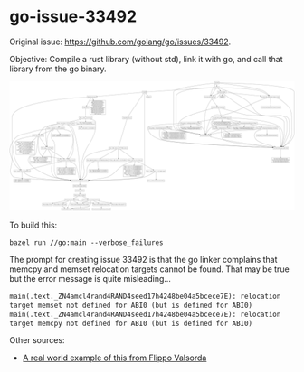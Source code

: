 # go-issue-33492

Original issue: https://github.com/golang/go/issues/33492.

Objective: Compile a rust library (without std), link it with go, and call
that library from the go binary.

![How everything is linked](graph.png)

To build this:

```
bazel run //go:main --verbose_failures
```

The prompt for creating issue 33492 is that the go linker complains that memcpy
and memset relocation targets cannot be found. That may be true but the error 
message is quite misleading...

```
main(.text._ZN4amcl4rand4RAND4seed17h4248be04a5bcece7E): relocation target memset not defined for ABI0 (but is defined for ABI0)
main(.text._ZN4amcl4rand4RAND4seed17h4248be04a5bcece7E): relocation target memcpy not defined for ABI0 (but is defined for ABI0)
```

Other sources:
- [A real world example of this from Flippo Valsorda](https://blog.filippo.io/rustgo/)
